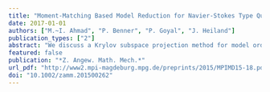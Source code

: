 ```yaml
---
title: "Moment-Matching Based Model Reduction for Navier-Stokes Type Quadratic-Bilinear Descriptor Systems"
date: 2017-01-01
authors: ["M.~I. Ahmad", "P. Benner", "P. Goyal", "J. Heiland"]
publication_types: ["2"]
abstract: "We discuss a Krylov subspace projection method for model order reduction of a special class of quadratic-bilinear descriptor systems. The goal is to extend the two-sided moment-matching method for quadratic-bilinear ODEs to descriptor systems in an efficient and reliable way. Recent results have shown that the direct application of interpolation based model reduction techniques to linear descriptor systems, without any modifications, may lead to poor reduced-order systems. Therefore, for the analysis, we transform the quadratic-bilinear descriptor system into an equivalent quadratic-bilinear ODE system for which the moment-matching is performed. In view of implementation, we provide algorithms that identify the required Krylov subspaces without explicitly computing the projectors used in the analysis. The benefits of our approach are illustrated for the quadratic-bilinear descriptor system of semi-discretized Navier-Stokes equations."
featured: false
publication: "*Z. Angew. Math. Mech.*"
url_pdf: "http://www2.mpi-magdeburg.mpg.de/preprints/2015/MPIMD15-18.pdf"
doi: "10.1002/zamm.201500262"
---
```


